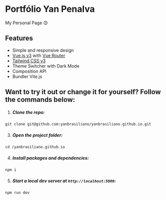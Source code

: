 # Portfólio Yan Penalva

My Personal Page 😊

## Features

-   Simple and responsive design
-   [Vue.js v3](https://vuejs.org) with [Vue Router](https://router.vuejs.org)
-   [Tailwind CSS v3](https://tailwindcss.com)
-   Theme Switcher with Dark Mode
-   Composition API
-   Bundler Vite.js   


## Want to try it out or change it for yourself? Follow the commands below:

1. ##### Clone the repo:

```
git clone git@github.com:yanbrasiliano/yanbrasiliano.github.io.git
```

3. ##### Open the project folder:

```
cd /yanbrasiliano.github.io
```

4. ##### Install packages and dependencies:

```
npm i
```

5. ##### Start a local dev server at `http://localhost:5000`:

```
npm run dev
```


